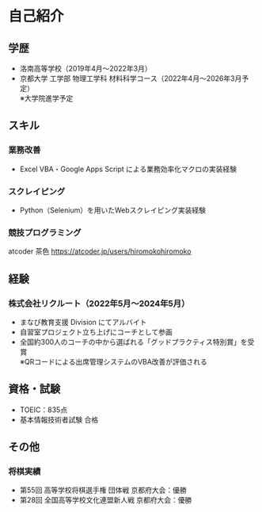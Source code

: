# 自己紹介

## 学歴
- 洛南高等学校（2019年4月〜2022年3月）
- 京都大学 工学部 物理工学科 材料科学コース（2022年4月〜2026年3月予定）  
  ※大学院進学予定

## スキル

### 業務改善
- Excel VBA・Google Apps Script による業務効率化マクロの実装経験

### スクレイピング
- Python（Selenium）を用いたWebスクレイピング実装経験

### 競技プログラミング
atcoder 茶色
https://atcoder.jp/users/hiromokohiromoko


## 経験

### 株式会社リクルート（2022年5月〜2024年5月）
- まなび教育支援 Division にてアルバイト
- 自習室プロジェクト立ち上げにコーチとして参画
- 全国約300人のコーチの中から選ばれる「グッドプラクティス特別賞」を受賞  
  ※QRコードによる出席管理システムのVBA改善が評価される

## 資格・試験
- TOEIC：835点
- 基本情報技術者試験 合格

## その他

### 将棋実績
- 第55回 高等学校将棋選手権 団体戦 京都府大会：優勝  
- 第28回 全国高等学校文化連盟新人戦 京都府大会：優勝
